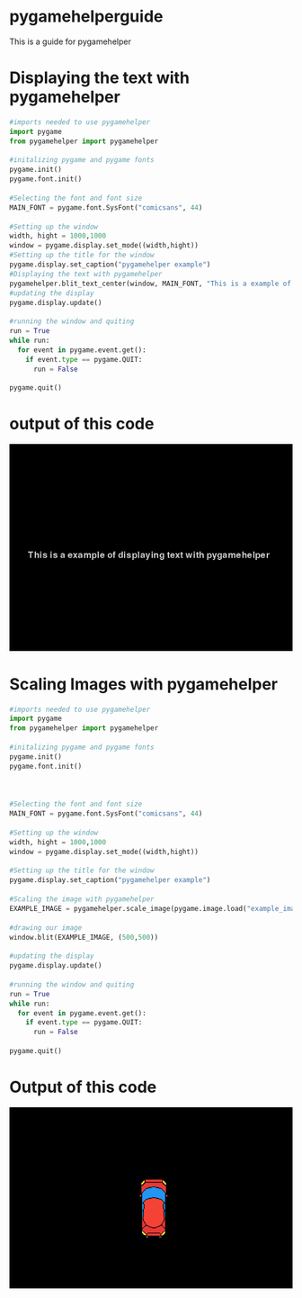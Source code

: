# pygamehelperguide
This is a guide for pygamehelper

# Displaying the text with pygamehelper
```python
#imports needed to use pygamehelper
import pygame
from pygamehelper import pygamehelper 

#initalizing pygame and pygame fonts
pygame.init()
pygame.font.init()

#Selecting the font and font size 
MAIN_FONT = pygame.font.SysFont("comicsans", 44)

#Setting up the window 
width, hight = 1000,1000
window = pygame.display.set_mode((width,hight))
#Setting up the title for the window
pygame.display.set_caption("pygamehelper example")
#Displaying the text with pygamehelper
pygamehelper.blit_text_center(window, MAIN_FONT, "This is a example of displaying text with pygamehelper ")
#updating the display
pygame.display.update()

#running the window and quiting
run = True
while run:
  for event in pygame.event.get():
    if event.type == pygame.QUIT:
      run = False

pygame.quit()      
```

# output of this code
![Output](pygamehelper_display_text_output.png)

# Scaling Images with pygamehelper
```python
#imports needed to use pygamehelper
import pygame
from pygamehelper import pygamehelper 

#initalizing pygame and pygame fonts
pygame.init()
pygame.font.init()



#Selecting the font and font size 
MAIN_FONT = pygame.font.SysFont("comicsans", 44)

#Setting up the window 
width, hight = 1000,1000
window = pygame.display.set_mode((width,hight))

#Setting up the title for the window
pygame.display.set_caption("pygamehelper example")

#Scaling the image with pygamehelper
EXAMPLE_IMAGE = pygamehelper.scale_image(pygame.image.load("example_image.png"), 2)

#drawing our image
window.blit(EXAMPLE_IMAGE, (500,500))      

#updating the display
pygame.display.update()

#running the window and quiting
run = True
while run:
  for event in pygame.event.get():
    if event.type == pygame.QUIT:
      run = False

pygame.quit()      
```
# Output of this code  
![OUTPUT](pygamehelper_scale_image_output.png)
